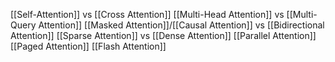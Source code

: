 [[Self-Attention]] vs [[Cross Attention]]
[[Multi-Head Attention]] vs [[Multi-Query Attention]]
[[Masked Attention]]/[[Causal Attention]] vs [[Bidirectional Attention]]
[[Sparse Attention]] vs [[Dense Attention]]
[[Parallel Attention]]
[[Paged Attention]]
[[Flash Attention]]
